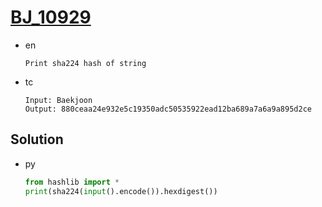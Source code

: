 # [BJ_10929](https://acmicpc.net/problem/10929)

* en

  ```en
  Print sha224 hash of string
  ```

* tc

  ```tc
  Input: Baekjoon
  Output: 880ceaa24e932e5c19350adc50535922ead12ba689a7a6a9a895d2ce
  ```

## Solution

* py

  ```py
  from hashlib import *
  print(sha224(input().encode()).hexdigest())
  ```

